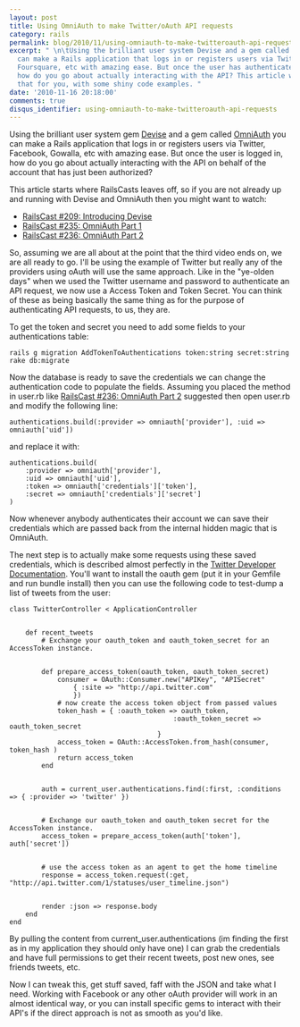 ```yaml
---
layout: post
title: Using OmniAuth to make Twitter/oAuth API requests
category: rails
permalink: blog/2010/11/using-omniauth-to-make-twitteroauth-api-requests
excerpt: " \n\tUsing the brilliant user system Devise and a gem called OmniAuth you
  can make a Rails application that logs in or registers users via Twitter, Facebook,
  Foursquare, etc with amazing ease. But once the user has authenticated their account,
  how do you go about actually interacting with the API? This article will answer
  that for you, with some shiny code examples. "
date: '2010-11-16 20:18:00'
comments: true
disqus_identifier: using-omniauth-to-make-twitteroauth-api-requests
---
```


Using the brilliant user system gem [Devise](https://github.com/plataformatec/devise) and a gem called [OmniAuth](http://github.com/intridea/omniauth) you can make a Rails application that logs in or registers users via Twitter, Facebook, Gowalla, etc with amazing ease. But once the user is logged in, how do you go about actually interacting with the API on behalf of the account that has just been authorized?

This article starts where RailsCasts leaves off, so if you are not already up and running with Devise and OmniAuth then you might want to watch:

- [RailsCast #209: Introducing Devise](http://railscasts.com/episodes/209-introducing-devise)
- [RailsCast #235: OmniAuth Part 1](http://railscasts.com/episodes/235-omniauth-part-1)
- [RailsCast #236: OmniAuth Part 2](http://railscasts.com/episodes/236-omniauth-part-2)

So, assuming we are all about at the point that the third video ends on, we are all ready to go. I'll be using the example of Twitter but really any of the providers using oAuth will use the same approach. Like in the "ye-olden days" when we used the Twitter username and password to authenticate an API request, we now use a Access Token and Token Secret. You can think of these as being basically the same thing as for the purpose of authenticating API requests, to us, they are.

To get the token and secret you need to add some fields to your authentications table:

    rails g migration AddTokenToAuthentications token:string secret:string
    rake db:migrate

Now the database is ready to save the credentials we can change the authentication code to populate the fields. Assuming you placed the method in user.rb like [RailsCast #236: OmniAuth Part 2](http://railscasts.com/episodes/236-omniauth-part-2) suggested then open user.rb and modify the following line:

    authentications.build(:provider => omniauth['provider'], :uid => omniauth['uid'])

and replace it with:

    authentications.build(
        :provider => omniauth['provider'],
        :uid => omniauth['uid'],
        :token => omniauth['credentials']['token'],
        :secret => omniauth['credentials']['secret']
    )

Now whenever anybody authenticates their account we can save their credentials which are passed back from the internal hidden magic that is OmniAuth.

The next step is to actually make some requests using these saved credentials, which is described almost perfectly in the [Twitter Developer Documentation](http://dev.twitter.com/pages/oauth_single_token#ruby). You'll want to install the oauth gem (put it in your Gemfile and run bundle install) then you can use the following code to test-dump a list of tweets from the user:

    class TwitterController < ApplicationController
    
    
        def recent_tweets
            # Exchange your oauth_token and oauth_token_secret for an AccessToken instance.
    
    
            def prepare_access_token(oauth_token, oauth_token_secret)
                consumer = OAuth::Consumer.new("APIKey", "APISecret"
                    { :site => "http://api.twitter.com"
                    })
                # now create the access token object from passed values
                token_hash = { :oauth_token => oauth_token,
                                             :oauth_token_secret => oauth_token_secret
                                         }
                access_token = OAuth::AccessToken.from_hash(consumer, token_hash )
                return access_token
            end
    
    
            auth = current_user.authentications.find(:first, :conditions => { :provider => 'twitter' })
    
    
            # Exchange our oauth_token and oauth_token secret for the AccessToken instance.
            access_token = prepare_access_token(auth['token'], auth['secret'])
    
    
            # use the access token as an agent to get the home timeline
            response = access_token.request(:get, "http://api.twitter.com/1/statuses/user_timeline.json")
    
    
            render :json => response.body
        end
    end

By pulling the content from current\_user.authentications (im finding the first as in my application they should only have one) I can grab the credentials and have full permissions to get their recent tweets, post new ones, see friends tweets, etc.

Now I can tweak this, get stuff saved, faff with the JSON and take what I need. Working with Facebook or any other oAuth provider will work in an almost identical way, or you can install specific gems to interact with their API's if the direct approach is not as smooth as you'd like.

